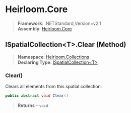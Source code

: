 # Heirloom.Core

> **Framework**: .NETStandard,Version=v2.1  
> **Assembly**: [Heirloom.Core][0]

## ISpatialCollection\<T>.Clear (Method)

> **Namespace**: [Heirloom.Collections][0]  
> **Declaring Type**: [ISpatialCollection\<T>][1]

### Clear()

Clears all elements from this spatial collection.

```cs
public abstract void Clear()
```

> **Returns** - `void`

[0]: ../../../Heirloom.Core.md
[1]: ../ISpatialCollection[T].md
